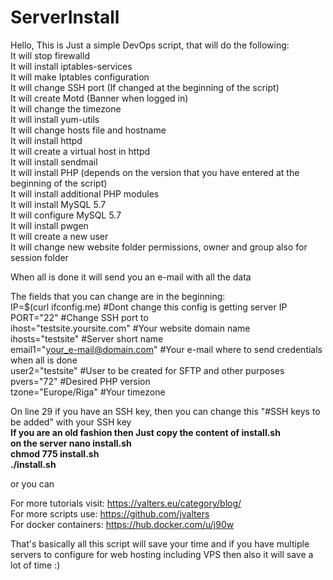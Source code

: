 # ServerInstall<br>
Hello, This is Just a simple DevOps script, that will do the following:<br>
It will stop firewalld<br>
It will install iptables-services<br>
It will make Iptables configuration<br>
It will change SSH port (If changed at the beginning of the script)<br>
It will create Motd (Banner when logged in)<br>
It will change the timezone<br>
It will install yum-utils<br>
It will change hosts file and hostname<br>
It will install httpd<br>
It will create a virtual host in httpd<br>
It will install sendmail<br>
It will install PHP (depends on the version that you have entered at the beginning of the script) <br>
It will install additional PHP modules<br>
It will install MySQL 5.7<br>
It will configure MySQL 5.7<br>
It will install pwgen<br>
It will create a new user<br>
It will change new website folder permissions, owner and group also for session folder<br>

When all is done it will send you an e-mail with all the data

The fields that you can change are in the beginning:
<br>
IP=$(curl ifconfig.me) #Dont change this config is getting server IP<br>
PORT="22" #Change SSH port to<br>
ihost="testsite.yoursite.com" #Your website domain name<br>
ihosts="testsite" #Server short name<br>
email1="your_e-mail@domain.com" #Your e-mail where to send credentials when all is done<br>
user2="testsite" #User to be created for SFTP and other purposes<br>
pvers="72" #Desired PHP version<br>
tzone="Europe/Riga" #Your timezone<br>

On line 29 if you have an SSH key, then you can change this "#SSH keys to be added" with your SSH key
<br>
<b>If you are an old fashion then Just copy the content of install.sh<br>
on the server nano install.sh<br>
chmod 775 install.sh<br>
./install.sh<br></b>

or you can <this will be updated part>
  
For more tutorials visit: https://valters.eu/category/blog/<br>
For more scripts use: https://github.com/jvalters<br>
For docker containers: https://hub.docker.com/u/j90w<br>


That's basically all this script will save your time and if you have multiple servers to configure for web hosting including VPS then also it will save a lot of time :)
